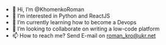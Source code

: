 - 👋 Hi, I’m @KhomenkoRoman
- 👀 I’m interested in Python and ReactJS
- 🌱 I’m currently learning how to become а Devops
- 💞️ I’m looking to collaborate on writing a low-code platform
- 📫 How to reach me? Send E-mail on roman_kro@ukr.net

<!---
KhomenkoRoman/Public is a ✨ special ✨ repository because its `README.md` (this file) appears on your GitHub profile.
You can click the Preview link to take a look at your changes.
--->
